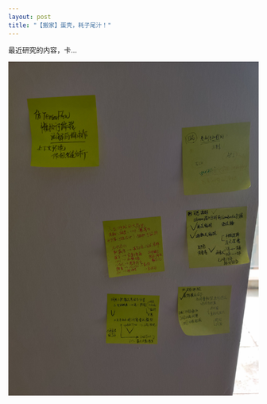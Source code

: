 ```yaml
---
layout: post
title: "【搬家】蛋壳，耗子尾汁！"
---
```


最近研究的内容，卡...

![](/life/imgs/2020/1129/IMG_20201129_105002.jpg)